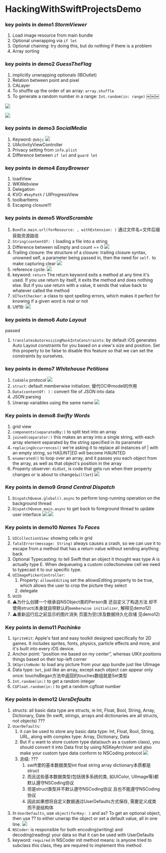 # HackingWithSwiftProjectsDemo

### key points in demo1 *StormViewer*
1. Load image resource from main bundle
2. Optional unwrapping via `if let`
3. Optional chaining: try doing this, but do nothing if there is a problem
4. Array sorting


### key points in demo2 *GuessTheFlag*
1. implicitly unwrapping optionals (IBOutlet)
2. Relation between point and pixel
3. CALayer
4. To shuffle up the order of an array: `array.shuffle`
5. To generate a random number in a range: `Int.random(in: range)`
￼￼￼

![](http://i63.tinypic.com/24x2mva.jpg)

![](http://i67.tinypic.com/2zz2gpk.png)

### key points in demo3 *SocialMedia*
1. Keyword: `@objc`
   ![](http://i64.tinypic.com/2yl7l0o.png)
2. UIActivityViewController
3. Privacy setting from `info.plist`
4. Difference between `if let` and `guard let`


### key points in demo4 *EasyBrowser*
1. loadView
2. WKWebview
3. Delegation
4. KVO: `#keyPath` / UIProgressView
5. toolbarItems
6. Escaping closure!!!


### key points in demo5 *WordScramble*
1. `Bundle.main.url(forResource: , withExtension: )` 通过文件名+文件后缀 获取资源路径
2. `String(contentOf: )`  loading a file into a string
3. Difference between isEmpty and count == 0
   ![](https://s2.ax1x.com/2019/03/05/kX6YGD.png)
4. Trailing closure:  the structure of a closure: trailing closure syntax, unowned self, a parameter being passed in, then the need for `self.` to make capturing clear
   ![](https://s2.ax1x.com/2019/03/05/kX6yi8.png)
5. reference cycle:
   ![](https://s2.ax1x.com/2019/03/05/kX6wqI.png)
6. keyword: `return`  The return keyword exits a method at any time it's used. If you use return by itself, it exits the method and does nothing else. But if you use return with a value, it sends that value back to whatever called the method
7. `UITextChecker`: a class to spot spelling errors, which makes it perfect for knowing if a given word is real or not
8. Utf16: 
   ![](https://s2.ax1x.com/2019/03/05/kX6BZt.png)
   
   
### key points in demo6 *Auto Layout*
passed
1. `translatesAutoresizingMaskIntoConstraints`: by default iOS generates Auto Layout constraints for you based on a view's size and position. Set this property to be false to disable this feature so that we can set the constraints by ourselves.


### key points in demo7 *Whitehouse Petitions*
1. `Codable` protocol
   ![](https://s2.ax1x.com/2019/03/07/kxaW7T.png)
2. `struct`: default memberwise initializer, 替代OC中model的作用
3. `Data(contentOf: )` : convert file of JSON into data
4. JSON parsing
5. Unwrap variables using the same name 
   ![](https://s2.ax1x.com/2019/03/07/kxahAU.png)


### Key points in demo8 *Swifty Words*
1. grid view
2. `components(separatedBy:)` to split text into an array
3. `joined(separator:)` this makes an array into a single string, with each array element separated by the string specified in its parameter
4. `replacingOccurrences()` we're asking it to replace all instances of | with an empty string, so HA|UNT|ED will become HAUNTED
5. `enumerated()` to loop over an array, and it passes you each object from the array, as well as that object's position in the array
6. Property observer: `didSet`, is code that gets run when their property changes or is about to change(`willSet`)
   ![](http://i65.tinypic.com/iftxxi.png)
   

### Key points in demo9 *Grand Central Dispatch*
1. `DispatchQueue.global().async` to perform long-running operation on the background thread
2. `DispatchQueue.main.async` to get back to foreground thread to update user interface
   ![](http://i63.tinypic.com/2nv8eao.png)
   ![](http://i65.tinypic.com/i76flj.png)
   
   
### Key points in demo10 *Names To Faces*
1. `UICollectionView`: showing cells in grid
2. `fatalError(message: String)` always causes a crash, so we can use it to escape from a method that has a return value without sending anything back
3. Optional Typecasting: to tell Swift that an object it thought was type A is actually type E. When dequeueing a custom collectionview cell we need to typecast it to our specific type.
4. `UIImagePickerController`:
    1. Property: `allowsEditing`  set the allowsEditing property to be true, which allows the user to crop the picture they select
    2. delegate
5. `UUID`
6. ⚠️为什么创建一个继承自NSObject类的Person类 还自定义了构造方法 却不使用struct(本身就自带默认的`memberwise initializer`, 解释见demo12)
7. ⚠️重新运行后之前显示的图片消失 页面为空(涉及数据持久化存储 见demo12)

### Key points in demo11 *Pachinko*
1. `SpriteKit`: Apple's fast and easy toolkit designed specifically for 2D games. It includes sprites, fonts, physics, particle effects and more, and it's built into every iOS device.
2. Anchor point: “position me based on my center”, whereas UIKit positions things based on their top-left corner
3. `SKSpriteNode`: to load any picture from your app bundle just like UIImage
4. Data type: `Set`, just like an array, except each object can appear only once: touchsBegan方法中返回的touches数组就是Set类型
5. `Int.random(in:)` to get a random integer
6. `CGFloat.random(in:)` to get a random cgfloat number

### Key points in demo12 *UersDefaults*
1. structs: all basic data type are structs, ie Int, Float, Bool, String, Array, Dictionary, Date (In swift, strings, arrays and dictionaries are all structs, not objects) ???
2. `UserDefaults`: 
    1. it can be used to store any basic data type: Int, Float, Bool, String, URL, along with complex type: Array, Dictionary, Data
    2. But if u want to store custom type data(such as a custom class), you should convert it into Data first by using NSKeyArchiver and also make your custom type data conform to NSCoding protocol 
    ![](http://i63.tinypic.com/121x2cx.png)
    3. 总结: ???
        1. swift里的基本数据类型int float string array dictionary本质都是struct
        2. 而且这些基本数据类型(包括很多系统的类, 如UIColor, UIImage等)都默认遵守NSCoding协议
        3. 但是struct类型并不默认遵守NSCoding协议 且也不能遵守NSCoding协议
        4. 因此如果想将自定义数据通过UserDefaults方式保存, 需要定义成类 而不是结构体
3. In `UserDefaults`, use `object(forKey: )` and as? To get an optional object, then use ?? to either unwrap the object or set a default value, all in one line. 
![](http://i64.tinypic.com/zva1pf.png)
4. `NSCoder`: is responsible for both encoding(writing) and decoding(reading) your data so that it can be used with UserDefaults
5. keyword: `required` in NSCoder init method means: is anyone tried to subclass this class, they are required to implement this method
